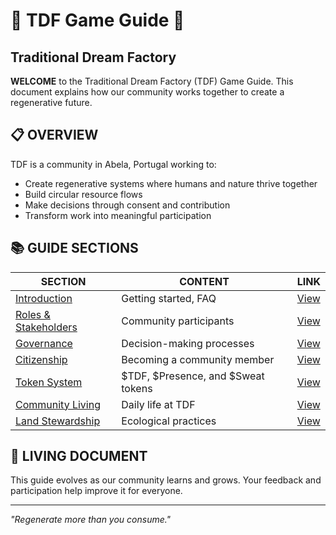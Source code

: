 # 🌱 TDF Game Guide 🌱
## Traditional Dream Factory

**WELCOME** to the Traditional Dream Factory (TDF) Game Guide. This document explains how our community works together to create a regenerative future.

## 📋 OVERVIEW

TDF is a community in Abela, Portugal working to:
- Create regenerative systems where humans and nature thrive together
- Build circular resource flows
- Make decisions through consent and contribution
- Transform work into meaningful participation

## 📚 GUIDE SECTIONS

| SECTION | CONTENT | LINK |
|---------|---------|------|
| [Introduction](01_introduction/) | Getting started, FAQ | [View](01_introduction/) |
| [Roles & Stakeholders](02_roles-and-stakeholders/) | Community participants | [View](02_roles-and-stakeholders/) |
| [Governance](03_governance/) | Decision-making processes | [View](03_governance/) |
| [Citizenship](04_citizenship/) | Becoming a community member | [View](04_citizenship/) |
| [Token System](05_token-economy/) | $TDF, $Presence, and $Sweat tokens | [View](05_token-economy/) |
| [Community Living](06_community-living/) | Daily life at TDF | [View](06_community-living/) |
| [Land Stewardship](07_land-stewardship/) | Ecological practices | [View](07_land-stewardship/) |

## 🔄 LIVING DOCUMENT

This guide evolves as our community learns and grows. Your feedback and participation help improve it for everyone.

---

*"Regenerate more than you consume."*
